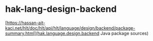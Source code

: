 # hak-lang-design-backend
[https://hassan-ait-kaci.net/hlt/doc/hlt/api/hlt/language/design/backend/package-summary.html](hak.language.design.backend Java package sources)
